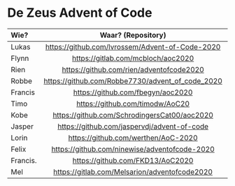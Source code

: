 # De Zeus Advent of Code

| Wie?           | Waar? (Repository)                               | Taal?      |
| :------------- | :----------------------------------------------: | ---------: |
| Lukas          | https://github.com/lvrossem/Advent-of-Code-2020  | Rust       |
| Flynn          | https://gitlab.com/mcbloch/aoc2020               | Elixir     |
| Rien           | https://github.com/rien/adventofcode2020         | Elixir     |
| Robbe          | https://github.com/Robbe7730/advent_of_code_2020 | Rust       |
| Francis        | https://github.com/fbegyn/aoc2020                | Go         |
| Timo           | https://github.com/timodw/AoC20                  | Rust       |
| Kobe           | https://github.com/SchrodingersCat00/aoc2020     | Haskell    |
| Jasper         | https://github.com/jaspervdj/advent-of-code      | Haskell    |
| Lorin          | https://github.com/werthen/AoC-2020              | TensorFlow |
| Felix          | https://github.com/ninewise/adventofcode-2020    | Shell      |
| Francis.       | https://github.com/FKD13/AoC2020                 | Erlang     |
| Mel            | https://gitlab.com/Melsarion/adventofcode2020    | Elixir     |
